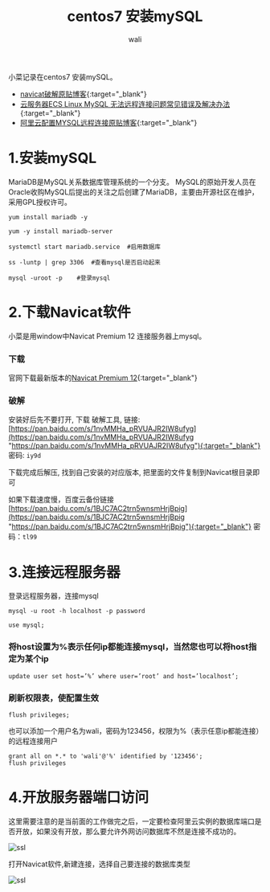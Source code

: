 ﻿---
layout: post
title: centos7 安装mySQL  #标题
tagline: centos7 安装mySQL
category: SQL      #分类
author: wali    #作者
tag: mySQL     #标签
ghurl:        #github url
ghurl_zip:    #github zip下载
comments: true

post_nav: ["1.安装mySQL","2.下载Navicat软件","3.连接远程服务器","4.开放服务器端口访问"]
---

小菜记录在centos7 安装mySQL。

* [navicat破解原贴博客](https://blog.csdn.net/mrwangweijin/article/details/81074766 "https://blog.csdn.net/mrwangweijin/article/details/81074766"){:target="_blank"}
* [云服务器ECS Linux MySQL 无法远程连接问题常见错误及解决办法](https://help.aliyun.com/knowledge_detail/41104.html "https://help.aliyun.com/knowledge_detail/41104.html"){:target="_blank"}
* [阿里云配置MYSQL远程连接原贴博客](https://blog.csdn.net/baidu_31950961/article/details/73251973 "https://blog.csdn.net/baidu_31950961/article/details/73251973"){:target="_blank"}

# 1.安装mySQL

MariaDB是MySQL关系数据库管理系统的一个分支。 MySQL的原始开发人员在Oracle收购MySQL后提出的关注之后创建了MariaDB，主要由开源社区在维护，采用GPL授权许可。

```
yum install mariadb -y

yum -y install mariadb-server

systemctl start mariadb.service  #启用数据库

ss -luntp | grep 3306  #查看mysql是否启动起来

mysql -uroot -p    #登录mysql
```




# 2.下载Navicat软件

小菜是用window中Navicat Premium 12 连接服务器上mysql。

### 下载

官网下载最新版本的[Navicat Premium 12](https://www.navicat.com.cn/download/navicat-premium "https://www.navicat.com.cn/download/navicat-premium"){:target="_blank"}

### 破解

安装好后先不要打开, 下载 破解工具, 链接: [https://pan.baidu.com/s/1nvMMHa_pRVUAJR2IW8ufyg](https://pan.baidu.com/s/1nvMMHa_pRVUAJR2IW8ufyg "https://pan.baidu.com/s/1nvMMHa_pRVUAJR2IW8ufyg"){:target="_blank"} 密码: `iy9d`

下载完成后解压, 找到自己安装的对应版本, 把里面的文件复制到Navicat根目录即可

如果下载速度慢，百度云备份链接[https://pan.baidu.com/s/1BJC7AC2trn5wnsmHrjBpig](https://pan.baidu.com/s/1BJC7AC2trn5wnsmHrjBpig "https://pan.baidu.com/s/1BJC7AC2trn5wnsmHrjBpig"){:target="_blank"} 密码：`tl99`

# 3.连接远程服务器

登录远程服务器，连接mysql

```mysql
mysql -u root -h localhost -p password

use mysql;
```

### 将host设置为%表示任何ip都能连接mysql，当然您也可以将host指定为某个ip

```mysql
update user set host=’%’ where user=’root’ and host=’localhost’;
```

### 刷新权限表，使配置生效

```mysql
flush privileges;
```

也可以添加一个用户名为wali，密码为123456，权限为%（表示任意ip都能连接）的远程连接用户

```mysql
grant all on *.* to 'wali'@'%' identified by '123456';
flush privileges
```

# 4.开放服务器端口访问

这里需要注意的是当前面的工作做完之后，一定要检查阿里云实例的数据库端口是否开放，如果没有开放，那么要允许外网访问数据库不然是连接不成功的。

![ssl](http://walidream.com:9999/blogImage/sql/sql_4.png)

打开Navicat软件,新建连接，选择自己要连接的数据库类型

![ssl](http://walidream.com:9999/blogImage/sql/sql_5.png)





















